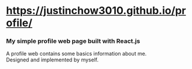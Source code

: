 # https://justinchow3010.github.io/profile/
### My simple profile web page built with React.js
A profile web contains some basics information about me.  
Designed and implemented by myself.
